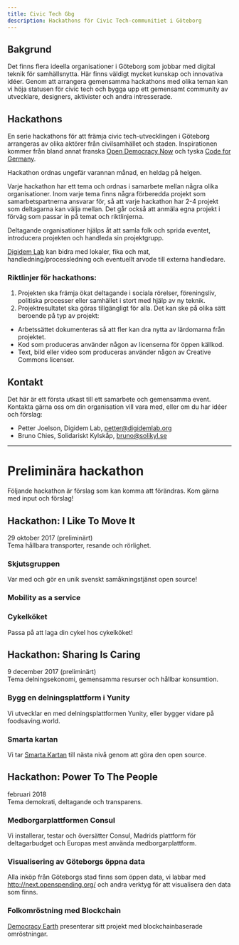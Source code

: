 ```yaml
---
title: Civic Tech Gbg
description: Hackathons för Civic Tech-communitiet i Göteborg
---
```


## Bakgrund
Det finns flera ideella organisationer i Göteborg som jobbar med digital teknik för samhällsnytta. Här finns väldigt mycket kunskap och innovativa idéer. Genom att arrangera gemensamma hackathons med olika teman kan vi höja statusen för civic tech och bygga upp ett gemensamt community av utvecklare, designers, aktivister och andra intresserade.

## Hackathons
En serie hackathons för att främja civic tech-utvecklingen i Göteborg arrangeras av olika aktörer från civilsamhället och staden. Inspirationen kommer från bland annat franska [Open Democracy Now]( http://opendemocracynow.net/) och tyska [Code for Germany](https://codefor.de/en/).

Hackathon ordnas ungefär varannan månad, en heldag på helgen.

Varje hackathon har ett tema och ordnas i samarbete mellan några olika organisationer. Inom varje tema finns några förberedda projekt som samarbetspartnerna ansvarar för, så att varje hackathon har 2-4 projekt som deltagarna kan välja mellan. Det går också att anmäla egna projekt i förväg som passar in på temat och riktlinjerna.

Deltagande organisationer hjälps åt att samla folk och sprida eventet, introducera projekten och handleda sin projektgrupp.

[Digidem Lab](http://digidemlab.org) kan bidra med lokaler, fika och mat, handledning/processledning och eventuellt arvode till externa handledare.

### Riktlinjer för hackathons:
1. Projekten ska främja ökat deltagande i sociala rörelser, föreningsliv, politiska processer eller samhället i stort med hjälp av ny teknik.
2. Projektresultatet ska göras tillgängligt för alla.
Det kan ske på olika sätt beroende på typ av projekt:
* Arbetssättet dokumenteras så att fler kan dra nytta av lärdomarna från projektet.
* Kod som produceras använder någon av licenserna för öppen källkod.
* Text, bild eller video som produceras använder någon av Creative Commons licenser.

## Kontakt
Det här är ett första utkast till ett samarbete och gemensamma event. Kontakta gärna oss om din organisation vill vara med, eller om du har idéer och förslag:
* Petter Joelson, Digidem Lab, [petter@digidemlab.org](mailto:petter@digidemlab.org)
* Bruno Chies, Solidariskt Kylskåp, [bruno@solikyl.se](mailto:bruno@solikyl.se)

---

# Preliminära hackathon
Följande hackathon är förslag som kan komma att förändras. Kom gärna med input och förslag!

## Hackathon: I Like To Move It
29 oktober 2017 (preliminärt)  
Tema hållbara transporter, resande och rörlighet.

### Skjutsgruppen
Var med och gör en unik svenskt samåkningstjänst open source!

### Mobility as a service  

### Cykelköket
Passa på att laga din cykel hos cykelköket!

## Hackathon: Sharing Is Caring
9 december 2017 (preliminärt)  
Tema delningsekonomi, gemensamma resurser och hållbar konsumtion.

### Bygg en delningsplattform i Yunity
Vi utvecklar en med delningsplattformen Yunity, eller bygger vidare på foodsaving.world.

### Smarta kartan
Vi tar [Smarta Kartan](http://smartakartan.se) till nästa nivå genom att göra den open source.

## Hackathon: Power To The People
februari 2018  
Tema demokrati, deltagande och transparens.

### Medborgarplattformen Consul
Vi installerar, testar och översätter Consul, Madrids plattform för deltagarbudget och Europas mest använda medborgarplattform.

### Visualisering av Göteborgs öppna data
Alla inköp från Göteborgs stad finns som öppen data, vi labbar med <http://next.openspending.org/> och andra verktyg för att visualisera den data som finns.

### Folkomröstning med Blockchain
[Democracy Earth](http://democracy.earth) presenterar sitt projekt med blockchainbaserade omröstningar.

